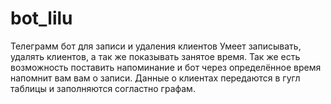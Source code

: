 # bot_lilu
Телеграмм бот для записи и удаления клиентов
Умеет записывать, удалять клиентов, а так же показывать занятое время. Так же есть возможность поставить напоминание и бот через определённое время напомнит вам вам о записи. Данные о клиентах передаются в гугл таблицы и заполняются согластно графам.
